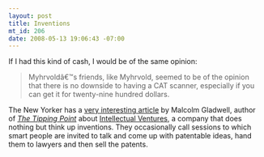 ```yaml
--- 
layout: post
title: Inventions
mt_id: 206
date: 2008-05-13 19:06:43 -07:00
---
```

If I had this kind of cash, I would be of the same opinion:

<blockquote>Myhrvoldâ€™s friends, like Myhrvold, seemed to be of the opinion that there is no downside to having a CAT scanner, especially if you can get it for twenty-nine hundred dollars.</blockquote>

The New Yorker has a [very interesting article](http://www.newyorker.com/reporting/2008/05/12/080512fa_fact_gladwell?currentPage=all) by Malcolm Gladwell, author of <em>[The Tipping Point](http://en.wikipedia.org/wiki/The_Tipping_Point_%28book%29)</em> about [Intellectual Ventures](http://en.wikipedia.org/wiki/Intellectual_Ventures), a company that does nothing but think up inventions.  They occasionally call sessions to which smart people are invited to talk and come up with patentable ideas, hand them to lawyers and then sell the patents.
